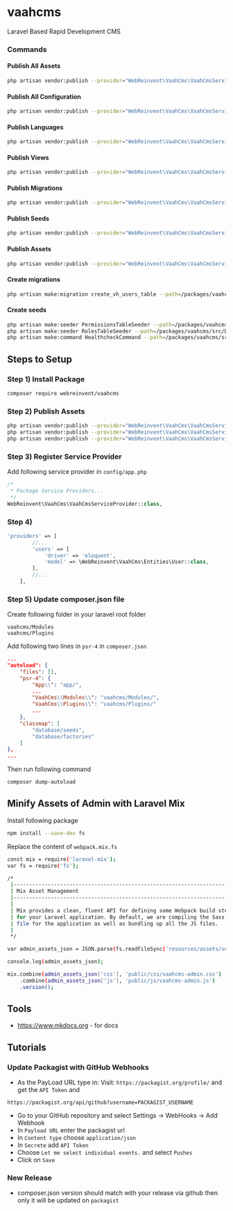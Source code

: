 # vaahcms
Laravel Based Rapid Development CMS

### Commands

#### Publish All Assets
```bash
php artisan vendor:publish --provider="WebReinvent\VaahCms\VaahCmsServiceProvider"
```

#### Publish All Configuration
```bash
php artisan vendor:publish --provider="WebReinvent\VaahCms\VaahCmsServiceProvider" --tag=config
```

#### Publish Languages
```bash
php artisan vendor:publish --provider="WebReinvent\VaahCms\VaahCmsServiceProvider" --tag=lang
```

#### Publish Views
```bash
php artisan vendor:publish --provider="WebReinvent\VaahCms\VaahCmsServiceProvider" --tag=views
```

#### Publish Migrations
```bash
php artisan vendor:publish --provider="WebReinvent\VaahCms\VaahCmsServiceProvider" --tag=migrations
```

#### Publish Seeds
```bash
php artisan vendor:publish --provider="WebReinvent\VaahCms\VaahCmsServiceProvider" --tag=seeds
```

#### Publish Assets
```bash
php artisan vendor:publish --provider="WebReinvent\VaahCms\VaahCmsServiceProvider" --tag=assets
```



#### Create migrations
```bash
php artisan make:migration create_vh_users_table --path=/packages/vaahcms/src/Database/Migrations
```

#### Create seeds
```bash
php artisan make:seeder PermissionsTableSeeder --path=/packages/vaahcms/src/Database/Seeders
php artisan make:seeder RolesTableSeeder --path=/packages/vaahcms/src/Database/Seeders
php artisan make:command HealthcheckCommand --path=/packages/vaahcms/src/Database/Seeders
```

## Steps to Setup

### Step 1) Install Package
```bash
composer require webreinvent/vaahcms
```

### Step 2) Publish Assets
```bash
php artisan vendor:publish --provider="WebReinvent\VaahCms\VaahCmsServiceProvider" --tag=assets
php artisan vendor:publish --provider="WebReinvent\VaahCms\VaahCmsServiceProvider" --tag=migrations
php artisan vendor:publish --provider="WebReinvent\VaahCms\VaahCmsServiceProvider" --tag=seeds
```

### Step 3) Register Service Provider

Add following service provider in `config/app.php`

```php
/*
 * Package Service Providers...
 */
WebReinvent\VaahCms\VaahCmsServiceProvider::class,
```

### Step 4) 
```php
'providers' => [
        //...
        'users' => [
            'driver' => 'eloquent',
            'model' => \WebReinvent\VaahCms\Entities\User::class,
        ],
        //...
    ],
```

### Step 5) Update composer.json file

Create following folder in your laravel root folder

```
vaahcms/Modules
vaahcms/Plugins
```

Add following two lines in `psr-4` in `composer.json`
```json
...
"autoload": {
    "files": [],
    "psr-4": {
        "App\\": "app/",
        ...
        "VaahCms\\Modules\\": "vaahcms/Modules/",
        "VaahCms\\Plugins\\": "vaahcms/Plugins/"
        ...
    },
    "classmap": [
        "database/seeds",
        "database/factories"
    ]
},
...
```

Then run following command
```bash
composer dump-autoload
```

## Minify Assets of Admin with Laravel Mix

Install following package
```bash
npm install --save-dev fs
```

Replace the content of `webpack.mix.fs`
```bash
const mix = require('laravel-mix');
var fs = require('fs');

/*
 |--------------------------------------------------------------------------
 | Mix Asset Management
 |--------------------------------------------------------------------------
 |
 | Mix provides a clean, fluent API for defining some Webpack build steps
 | for your Laravel application. By default, we are compiling the Sass
 | file for the application as well as bundling up all the JS files.
 |
 */

var admin_assets_json = JSON.parse(fs.readFileSync('resources/assets/vendor/vaahcms/admin/default/assets.json'));

console.log(admin_assets_json);

mix.combine(admin_assets_json['css'], 'public/css/vaahcms-admin.css')
    .combine(admin_assets_json['js'], 'public/js/vaahcms-admin.js')
    .version();

```


## Tools

- https://www.mkdocs.org - for docs 

## Tutorials
### Update Packagist with GitHub Webhooks

- As the PayLoad URL type in:
Visit: `https://packagist.org/profile/` and get the `API Token` and 
```
https://packagist.org/api/github?username=PACKAGIST_USERNAME
```

- Go to your GitHub repository and select  Settings -> WebHooks -> Add Webhook
- In `Payload URL` enter the packagist url
- In `Content type` choose `application/json`
- In `Secrete` add `API Token`
- Choose `Let me select individual events.` and select `Pushes`
- Click on `Save`

### New Release

- composer.json version should match with your release via github then only it will be updated on `packagist` 